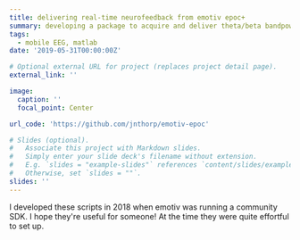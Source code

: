 ```yaml
---
title: delivering real-time neurofeedback from emotiv epoc+
summary: developing a package to acquire and deliver theta/beta bandpower from the proprietary api
tags:
  - mobile EEG, matlab
date: '2019-05-31T00:00:00Z'

# Optional external URL for project (replaces project detail page).
external_link: ''

image:
  caption: ''
  focal_point: Center

url_code: 'https://github.com/jnthorp/emotiv-epoc'

# Slides (optional).
#   Associate this project with Markdown slides.
#   Simply enter your slide deck's filename without extension.
#   E.g. `slides = "example-slides"` references `content/slides/example-slides.md`.
#   Otherwise, set `slides = ""`.
slides: ''
---
```


I developed these scripts in 2018 when emotiv was running a community SDK. I hope they're useful for someone! At the time they were quite effortful to set up.